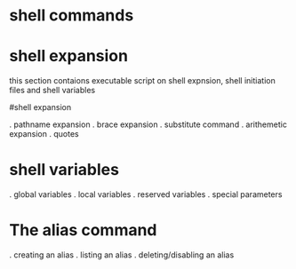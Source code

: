 # shell commands

# shell expansion

this section contaions executable script on shell expnsion, shell initiation files and shell variables

#shell expansion

. pathname expansion
. brace expansion
. substitute command
. arithemetic expansion
. quotes

# shell variables

. global variables
. local variables
. reserved variables
. special parameters

# The alias command

. creating an alias
. listing an alias
. deleting/disabling an alias
